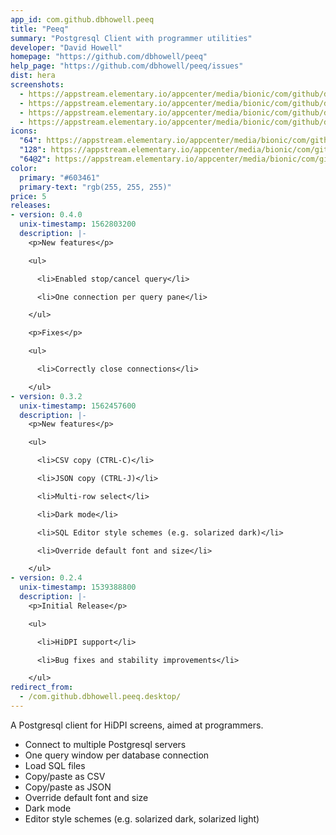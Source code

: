 ```yaml
---
app_id: com.github.dbhowell.peeq
title: "Peeq"
summary: "Postgresql Client with programmer utilities"
developer: "David Howell"
homepage: "https://github.com/dbhowell/peeq"
help_page: "https://github.com/dbhowell/peeq/issues"
dist: hera
screenshots:
  - https://appstream.elementary.io/appcenter/media/bionic/com/github/dbhowell.peeq/7C62085FC595EF08EAA66A92E534ABBC/screenshots/image-1_orig.png
  - https://appstream.elementary.io/appcenter/media/bionic/com/github/dbhowell.peeq/7C62085FC595EF08EAA66A92E534ABBC/screenshots/image-2_orig.png
  - https://appstream.elementary.io/appcenter/media/bionic/com/github/dbhowell.peeq/7C62085FC595EF08EAA66A92E534ABBC/screenshots/image-3_orig.png
  - https://appstream.elementary.io/appcenter/media/bionic/com/github/dbhowell.peeq/7C62085FC595EF08EAA66A92E534ABBC/screenshots/image-4_orig.png
icons:
  "64": https://appstream.elementary.io/appcenter/media/bionic/com/github/dbhowell.peeq/7C62085FC595EF08EAA66A92E534ABBC/icons/64x64/com.github.dbhowell.peeq_com.github.dbhowell.peeq.png
  "128": https://appstream.elementary.io/appcenter/media/bionic/com/github/dbhowell.peeq/7C62085FC595EF08EAA66A92E534ABBC/icons/128x128/com.github.dbhowell.peeq_com.github.dbhowell.peeq.png
  "64@2": https://appstream.elementary.io/appcenter/media/bionic/com/github/dbhowell.peeq/7C62085FC595EF08EAA66A92E534ABBC/icons/64x64@2/com.github.dbhowell.peeq_com.github.dbhowell.peeq.png
color:
  primary: "#603461"
  primary-text: "rgb(255, 255, 255)"
price: 5
releases:
- version: 0.4.0
  unix-timestamp: 1562803200
  description: |-
    <p>New features</p>

    <ul>

      <li>Enabled stop/cancel query</li>

      <li>One connection per query pane</li>

    </ul>

    <p>Fixes</p>

    <ul>

      <li>Correctly close connections</li>

    </ul>
- version: 0.3.2
  unix-timestamp: 1562457600
  description: |-
    <p>New features</p>

    <ul>

      <li>CSV copy (CTRL-C)</li>

      <li>JSON copy (CTRL-J)</li>

      <li>Multi-row select</li>

      <li>Dark mode</li>

      <li>SQL Editor style schemes (e.g. solarized dark)</li>

      <li>Override default font and size</li>

    </ul>
- version: 0.2.4
  unix-timestamp: 1539388800
  description: |-
    <p>Initial Release</p>

    <ul>

      <li>HiDPI support</li>

      <li>Bug fixes and stability improvements</li>

    </ul>
redirect_from:
  - /com.github.dbhowell.peeq.desktop/
---
```


<p>A Postgresql client for HiDPI screens, aimed at programmers.</p>
<ul>
  <li>Connect to multiple Postgresql servers</li>
  <li>One query window per database connection</li>
  <li>Load SQL files</li>
  <li>Copy/paste as CSV</li>
  <li>Copy/paste as JSON</li>
  <li>Override default font and size</li>
  <li>Dark mode</li>
  <li>Editor style schemes (e.g. solarized dark, solarized light)</li>
</ul>